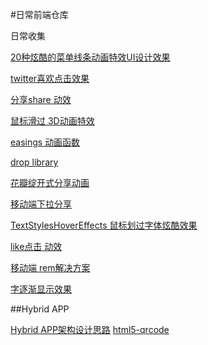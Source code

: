 #日常前端仓库

日常收集

[20种炫酷的菜单线条动画特效UI设计效果](http://panjiachen.github.io/warehouse/LineMenuStyles/)

[twitter喜欢点击效果](http://panjiachen.github.io/warehouse/twitterLike/)

[分享share 动效](http://panjiachen.github.io/warehouse/share/)

[鼠标滑过 3D动画特效](http://panjiachen.github.io/warehouse/Direction-aware3D%20/)

[easings 动画函数](http://easings.net/zh-cn)

[drop library](http://github.hubspot.com/drop/docs/welcome/)

[花瓣绽开式分享动画](http://codepen.io/CSS3fx/pen/RNYaoE)

[移动端下拉分享](http://tympanus.net/codrops/2015/10/23/mobile-pull-to-share-interaction-experiment/)

[TextStylesHoverEffects 鼠标划过字体炫酷效果](http://panjiachen.github.io/warehouse/TextStylesHoverEffects/)

[like点击 动效](http://panjiachen.github.io/warehouse/likeClickEffect/)

[移动端 rem解决方案](https://github.com/amfe/lib-flexible)


[字逐渐显示效果](https://codepen.io/dudleystorey/pen/pRLMrE)

##Hybrid APP

[Hybrid APP架构设计思路](https://github.com/chemdemo/chemdemo.github.io/issues/12)
[html5-qrcode](https://github.com/zhiqiang21/WebComponent/tree/master/html5-Qrcode)
